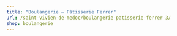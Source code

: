 ```yaml
---
title: "Boulangerie – Pâtisserie Ferrer"
url: /saint-vivien-de-medoc/boulangerie-patisserie-ferrer-3/
shop: boulangerie
---
```

